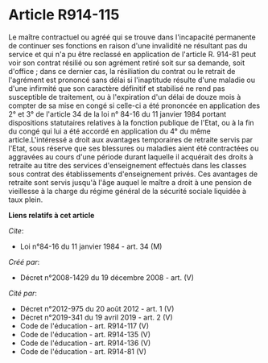 # Article R914-115

Le maître contractuel ou agréé qui se trouve dans l'incapacité permanente de continuer ses fonctions en raison d'une
invalidité ne résultant pas du service et qui n'a pu être reclassé en application de l'article R. 914-81 peut voir son
contrat résilié ou son agrément retiré soit sur sa demande, soit d'office ; dans ce dernier cas, la résiliation du contrat ou
le retrait de l'agrément est prononcé sans délai si l'inaptitude résulte d'une maladie ou d'une infirmité que son caractère
définitif et stabilisé ne rend pas susceptible de traitement, ou à l'expiration d'un délai de douze mois à compter de sa mise
en congé si celle-ci a été prononcée en application des 2° et 3° de l'article 34 de la loi n° 84-16 du 11 janvier 1984
portant dispositions statutaires relatives à la fonction publique de l'Etat, ou à la fin du congé qui lui a été accordé en
application du 4° du même article.L'intéressé a droit aux avantages temporaires de retraite servis par l'Etat, sous réserve
que ses blessures ou maladies aient été contractées ou aggravées au cours d'une période durant laquelle il acquérait des
droits à retraite au titre des services d'enseignement effectués dans les classes sous contrat des établissements
d'enseignement privés. Ces avantages de retraite sont servis jusqu'à l'âge auquel le maître a droit à une pension de
vieillesse à la charge du régime général de la sécurité sociale liquidée à taux plein.

**Liens relatifs à cet article**

_Cite_:

  - Loi n°84-16 du 11 janvier 1984 - art. 34 (M)

_Créé par_:

  - Décret n°2008-1429 du 19 décembre 2008 - art. (V)

_Cité par_:

  - Décret n°2012-975 du 20 août 2012 - art. 1 (V)
  - Décret n°2019-341 du 19 avril 2019 - art. 2 (V)
  - Code de l'éducation - art. R914-117 (V)
  - Code de l'éducation - art. R914-135 (V)
  - Code de l'éducation - art. R914-136 (V)
  - Code de l'éducation - art. R914-81 (V)
